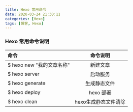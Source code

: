 ```yaml
---
title: Hexo 常用命令
date: 2020-03-24 21:30:11
categories: [Hexo]
tags: [博客, Hexo]
---
```




### Hexo 常用命令说明

| 命令                      |       命令说明       |
| :----------------------- | :------------------: |
| $ hexo new "我的文章名称" |       新建文章       |
| $ hexo server             |       启动服务       |
| $ hexo generate           |     生成静态文件     |
| $ hexo deploy             |      hexo 部署       |
| $ hexo clean              | hexo生成静态文件清除 |


